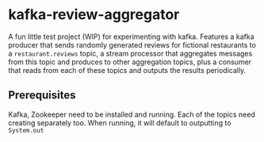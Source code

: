 # kafka-review-aggregator
A fun little test project (WIP) for experimenting with kafka. Features a kafka producer that sends randomly generated reviews for fictional restaurants to a `restaurant.reviews` topic, a stream processor that aggregates messages from this topic and produces to other aggregation topics, plus a consumer that reads from each of these topics and outputs the results periodically.

## Prerequisites
Kafka, Zookeeper need to be installed and running. Each of the topics need creating separately too. When running, it will default to outputting to `System.out`
